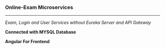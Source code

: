 ### Online-Exam Microservices
---
_Exam, Login and User Services without Eureka Server and API Gateway_

**Connected with MYSQL Database**

**Angular For Frontend**
